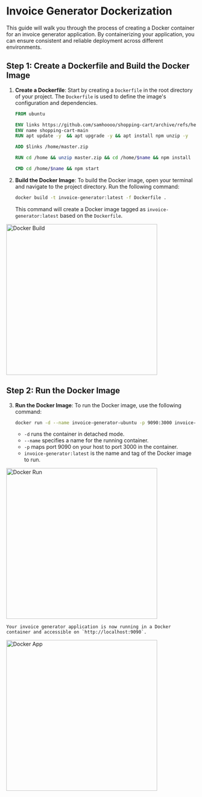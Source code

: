# Invoice Generator Dockerization

This guide will walk you through the process of creating a Docker container for an invoice generator application. By containerizing your application, you can ensure consistent and reliable deployment across different environments.

## Step 1: Create a Dockerfile and Build the Docker Image

1. **Create a Dockerfile**: Start by creating a `Dockerfile` in the root directory of your project. The `Dockerfile` is used to define the image's configuration and dependencies.

    ```Dockerfile
	FROM ubuntu

	ENV links https://github.com/samhoooo/shopping-cart/archive/refs/heads/main.zip
	ENV name shopping-cart-main
	RUN apt update -y  && apt upgrade -y && apt install npm unzip -y

	ADD $links /home/master.zip

	RUN cd /home && unzip master.zip && cd /home/$name && npm install

	CMD cd /home/$name && npm start

    ```
2. **Build the Docker Image**: To build the Docker image, open your terminal and navigate to the project directory. Run the following command:

    ```bash
    docker build -t invoice-generator:latest -f Dockerfile .
    ```

    This command will create a Docker image tagged as `invoice-generator:latest` based on the `Dockerfile`.

<img src="/home/vivek/Pictures/docker_Build.png" alt="Docker Build" width="400" />

## Step 2: Run the Docker Image

3. **Run the Docker Image**: To run the Docker image, use the following command:

    ```bash
    docker run -d --name invoice-generator-ubuntu -p 9090:3000 invoice-generator:latest
    ```

    - `-d` runs the container in detached mode.
    - `--name` specifies a name for the running container.
    - `-p` maps port 9090 on your host to port 3000 in the container.
    - `invoice-generator:latest` is the name and tag of the Docker image to run.

<img src="/home/vivek/Pictures/docker_run.png" alt="Docker Run" width="400" />

    Your invoice generator application is now running in a Docker container and accessible on `http://localhost:9090`.

<img src="/home/vivek/Pictures/React_APp.png" alt="Docker App" width="400" />
